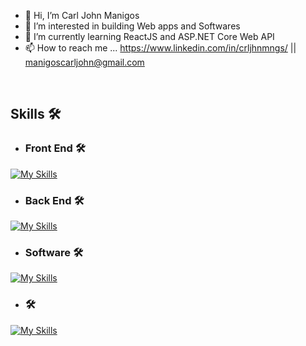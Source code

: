 - 👋 Hi, I’m Carl John Manigos
- 👀 I’m interested in building Web apps and Softwares
- 🌱 I’m currently learning ReactJS and ASP.NET Core Web API
- 📫 How to reach me ... 
https://www.linkedin.com/in/crljhnmngs/ ||
manigoscarljohn@gmail.com

<br />

<h2> Skills 🛠️</h2> 

- <h3> Front End 🛠️</h3> 

[![My Skills](https://skillicons.dev/icons?i=html,css,js,react,ts,sass,tailwind,mui)](https://skillicons.dev)

 - <h3> Back End 🛠️</h3> 

[![My Skills](https://skillicons.dev/icons?i=dotnet,php,mysql)](https://skillicons.dev)

- <h3> Software 🛠️</h3> 

[![My Skills](https://skillicons.dev/icons?i=cs,mysql,git)](https://skillicons.dev)

- <h3> 🛠️</h3> 

[![My Skills](https://skillicons.dev/icons?i=git)](https://skillicons.dev)


